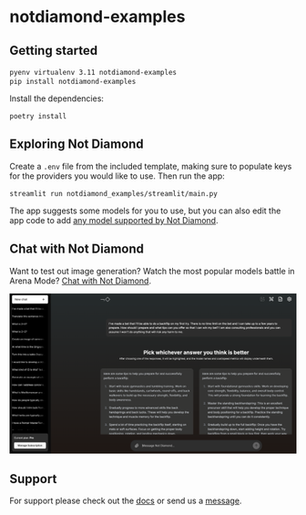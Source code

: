 # notdiamond-examples

## Getting started

```shell
pyenv virtualenv 3.11 notdiamond-examples
pip install notdiamond-examples
```

Install the dependencies:

```shell
poetry install
```

## Exploring Not Diamond

Create a `.env` file from the included template, making sure to populate keys for the providers
you would like to use. Then run the app:

```shell
streamlit run notdiamond_examples/streamlit/main.py
```

The app suggests some models for you to use, but you can also edit the app code to add [any
model supported by Not Diamond][supported].

## Chat with Not Diamond

Want to test out image generation? Watch the most popular models battle in Arena Mode? [Chat with Not Diamond].

<p align="center">
  <img src="./chat_nd.png" alt="Arena Mode in Chat">
</p>

## Support

For support please check out the [docs] or send us a [message].

[supported]: https://notdiamond.readme.io/docs/llm-models
[docs]: https://notdiamond.readme.io
[message]: mailto:support@notdiamond.ai
[Chat with Not Diamond]: https://chat.notdiamond.ai